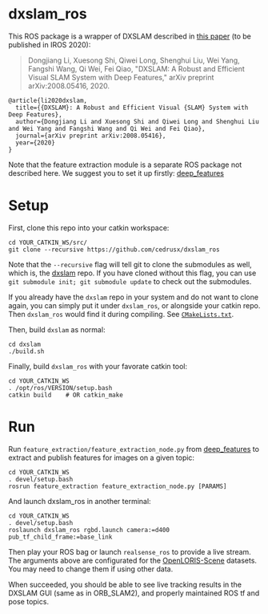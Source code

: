 # dxslam_ros

This ROS package is a wrapper of DXSLAM described in [this paper](https://arxiv.org/pdf/2008.05416) (to be published in IROS 2020):

> Dongjiang Li, Xuesong Shi, Qiwei Long, Shenghui Liu, Wei Yang, Fangshi Wang, Qi Wei, Fei Qiao, "DXSLAM: A Robust and Efficient Visual SLAM System with Deep Features," arXiv preprint arXiv:2008.05416, 2020.

```
@article{li2020dxslam,
  title={{DXSLAM}: A Robust and Efficient Visual {SLAM} System with Deep Features},
  author={Dongjiang Li and Xuesong Shi and Qiwei Long and Shenghui Liu and Wei Yang and Fangshi Wang and Qi Wei and Fei Qiao},
  journal={arXiv preprint arXiv:2008.05416},
  year={2020}
}
```

Note that the feature extraction module is a separate ROS package not described here. We suggest you to set it up firstly:
[deep_features](https://github.com/cedrusx/deep_features)

# Setup

First, clone this repo into your catkin workspace:
```
cd YOUR_CATKIN_WS/src/
git clone --recursive https://github.com/cedrusx/dxslam_ros
```

Note that the `--recursive` flag will tell git to clone the submodules as well, which is, the [dxslam](https://github.com/cedrusx/dxslam) repo.
If you have cloned without this flag, you can use `git submodule init; git submodule update` to check out the submodules.

If you already have the `dxslam` repo in your system and do not want to clone again, you can simply put it under `dxslam_ros`, or alongside your catkin repo.
Then `dxslam_ros` would find it during compiling. See [`CMakeLists.txt`](https://github.com/cedrusx/dxslam_ros/blob/dxslam/CMakeLists.txt).

Then, build `dxslam` as normal:
```
cd dxslam
./build.sh
```

Finally, build `dxslam_ros` with your favorate catkin tool:
```
cd YOUR_CATKIN_WS
. /opt/ros/VERSION/setup.bash
catkin build    # OR catkin_make
```

# Run

Run `feature_extraction/feature_extraction_node.py` from [deep_features](https://github.com/cedrusx/deep_features) to extract and publish features for images on a given topic:
```
cd YOUR_CATKIN_WS
. devel/setup.bash
rosrun feature_extraction feature_extraction_node.py [PARAMS]
```

And launch dxslam_ros in another terminal:
```
cd YOUR_CATKIN_WS
. devel/setup.bash
roslaunch dxslam_ros rgbd.launch camera:=d400 pub_tf_child_frame:=base_link
```

Then play your ROS bag or launch `realsense_ros` to provide a live stream.
The arguments above are configurated for the [OpenLORIS-Scene](https://lifelong-robotic-vision.github.io/dataset/scene) datasets. You may need to change them if using other data.

When succeeded, you should be able to see live tracking results in the DXSLAM GUI (same as in ORB_SLAM2), and properly maintained ROS tf and pose topics.
